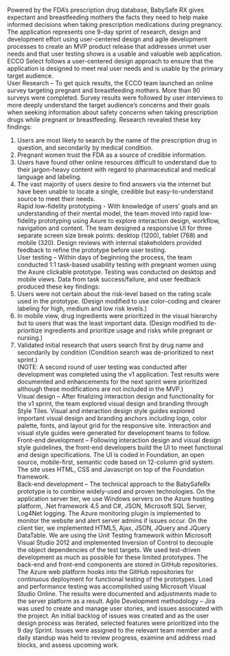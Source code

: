 Powered by the FDA’s prescription drug database, BabySafe RX gives expectant and breastfeeding mothers the facts they need to help make informed decisions when taking prescription medications during pregnancy.   The application represents one 9-day sprint of research, design and development effort using user-centered design and agile development processes to create an MVP product release that addresses unmet user needs and that user testing shows is a usable and valuable web application.             
ECCO Select follows a user-centered design approach to ensure that the application is designed to meet real user needs and is usable by the primary target audience.    
User Research – To get quick results, the ECCO team launched an online survey targeting pregnant and breastfeeding mothers.  More than 90 surveys were completed.  Survey results were followed by user interviews to more deeply understand the target audience’s concerns and their goals when seeking information about safety concerns when taking prescription drugs while pregnant or breastfeeding.  Research revealed these key findings:  
1) Users are most likely to search by the name of the prescription drug in question, and secondarily by medical condition.  
2) Pregnant women trust the FDA as a source of credible information.  
3) Users have found other online resources difficult to understand due to their jargon-heavy content with regard to pharmaceutical and medical language and labeling.  
4) The vast majority of users desire to find answers via the internet but have been unable to locate a single, credible but easy-to-understand source to meet their needs.  
Rapid low-fidelity prototyping - With knowledge of users’ goals and an understanding of their mental model, the team moved into rapid low-fidelity prototyping using Axure to explore interaction design, workflow, navigation and content.  The team designed a responsive UI for three separate screen size break points: desktop (1200), tablet (768) and mobile (320).  Design reviews with internal stakeholders provided feedback to refine the prototype before user testing.            
User testing – Within days of beginning the process, the team conducted 1:1 task-based usability testing with pregnant women using the Axure clickable prototype. Testing was conducted on desktop and mobile views.  Data from task success/failure, and user feedback produced these key findings: 
 1) Users were not certain about the risk-level based on the rating scale used in the prototype. (Design modified to use color-coding and clearer labeling for high, medium and low risk levels.) 
2) In mobile view, drug ingredients were prioritized in the visual hierarchy but to users that was the least important data.   (Design modified to de-prioritize ingredients and prioritize usage and risks while pregnant or nursing.)     
3) Validated initial research that users search first by drug name and secondarily by condition (Condition search was de-prioritized to next sprint.)   
(NOTE: A second round of user testing was conducted after development was completed using the v1 application.  Test results were documented and enhancements for the next sprint were prioritized although these modifications are not included in the MVP.)       
Visual design – After finalizing interaction design and functionality for the v1 sprint, the team explored visual design and branding through Style Tiles.   Visual and interaction design style guides explored important visual design and branding anchors including logo, color palette, fonts, and layout grid for the responsive site.  Interaction and visual style guides were generated for development teams to follow.  
Front-end development – Following interaction design and visual design style guidelines, the front-end developers build the UI to meet functional and design specifications.   The UI is coded in Foundation, an open source, mobile-first, semantic code based on 12-column grid system.  The site uses HTML, CSS and Javascript on top of the Foundation framework.         
Back-end development – The technical approach to the BabySafeRx prototype is to combine widely-used and proven technologies.  On the application server tier, we use Windows servers on the Azure hosting platform, .Net framework 4.5 and C#, JSON, Microsoft SQL Server, Log4Net logging.  The Azure monitoring plugin is implemented to monitor the website and alert server admins if issues occur. On the client tier, we implemented HTML5, Ajax, JSON, JQuery and JQuery DataTable.  We are using the Unit Testing framework within Microsoft Visual Studio 2012 and implemented Inversion of Control to decouple the object dependencies of the test targets. 
We used test-driven development as much as possible for these limited prototypes. The back-end and front-end components are stored in GitHub repositories.  The Azure web platform hooks into the GitHub repositories for continuous deployment for functional testing of the prototypes.
Load and performance testing was accomplished using Microsoft Visual Studio Online.  The results were documented and adjustments made to the server platform as a result.
Agile Development methodology – Jira was used to create and manage user stories, and issues associated with the project.  An initial backlog of issues was created and as the user design process was iterated,  selected features were prioritized into the 9 day Sprint.  Issues were assigned to the relevant team member and a daily standup was held to review progress, examine and address road blocks, and assess upcoming work.

